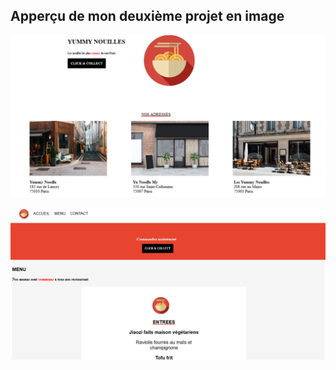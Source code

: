## Apperçu de mon deuxième projet en image

![capture d'écran du site web](./images/capture1.png)

![capture d'écran du site web](./images/capturemenu.png)
